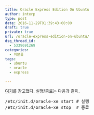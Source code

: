 ```yaml
---
title: Oracle Express Edition On Ubuntu
author: interp
type: post
date: 2016-11-29T01:39:43+00:00
draft: true
private: true
url: /oracle-express-edition-on-ubuntu/
dsq_thread_id:
  - 5339691269
categories:
  - 미분류
tags:
  - ubuntu
  - oracle
  - express

---
```

[여기][1]를 참고했다. 실행/종료는 다음과 같이.

<pre class="brush: bash; title: ; notranslate" title="">/etc/init.d/oracle-xe start # 실행
/etc/init.d/oracle-xe stop  # 종료
</pre>

 [1]: https://avinmathew.com/install-oracle-xe-11g-r2-on-ubuntu-12-04/